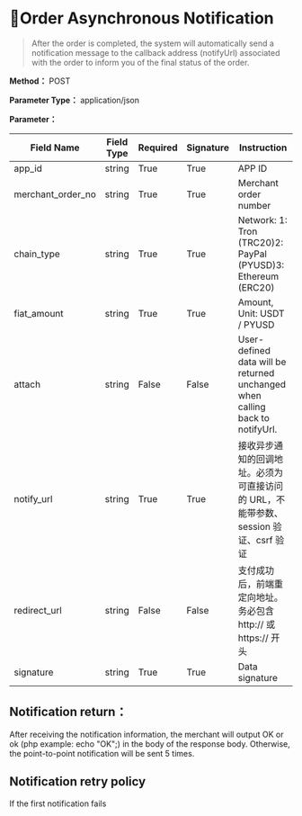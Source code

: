 # 🔔Order Asynchronous Notification

> After the order is completed, the system will automatically send a notification message to the callback address (notifyUrl) associated with the order to inform you of the final status of the order.

**Method：** POST

**Parameter Type：** application/json

**Parameter：**

| Field Name | Field Type | Required | Signature | Instruction
| --- | --- | --- | --- | --- |
| app_id | string  | True  | True |  APP ID
|  merchant_order_no |  string | True  | True | Merchant order number
|  chain_type | string  |True  | True | Network: 1: Tron (TRC20)2: PayPal (PYUSD)3: Ethereum (ERC20)  
|  fiat_amount| string  |True  | True | Amount, Unit: USDT / PYUSD
|  attach| string   |False  | False | User-defined data will be returned unchanged when calling back to notifyUrl.
|  notify_url| string   |True  | True | 接收异步通知的回调地址。必须为可直接访问的 URL，不能带参数、session 验证、csrf 验证
|  redirect_url| string   |False  | False | 支付成功后，前端重定向地址。务必包含 http:// 或 https:// 开头
|  signature | string  |True  | True | Data signature

## Notification return：

After receiving the notification information, the merchant will output OK or ok (php example: echo "OK";) in the body of the response body. Otherwise, the point-to-point notification will be sent 5 times.

## Notification retry policy

If the first notification fails
